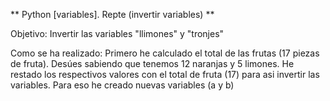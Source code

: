** Python [variables]. Repte (invertir variables) **

Objetivo: Invertir las variables "llimones" y "tronjes"

Como se ha realizado: Primero he calculado el total de las frutas (17 piezas de fruta). Desúes sabiendo que tenemos 12 naranjas y 5 limones.
He restado los respectivos valores con el total de fruta (17) para asi invertir las variables. Para eso he creado nuevas variables (a y b)
